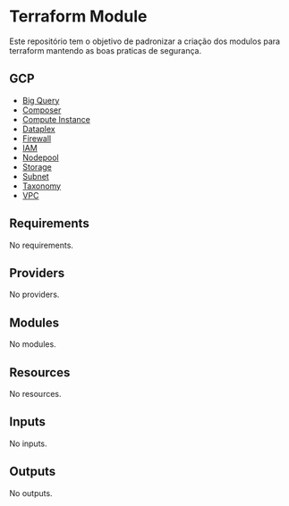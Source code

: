 # Terraform Module

Este repositório tem o objetivo de padronizar a criação dos modulos para terraform mantendo as boas praticas de segurança.

## GCP

- [Big Query](gcp/big_query/README.md)
- [Composer](gcp/composer/README.md)
- [Compute Instance](gcp/compute_instance/README.md)
- [Dataplex](gcp/dataplex/README.md)
- [Firewall](gcp/firewall/README.md)
- [IAM](gcp/iam/README.md)
- [Nodepool](gcp/nodepool/README.md)
- [Storage](gcp/storage/README.md)
- [Subnet](gcp/subnet/README.md)
- [Taxonomy](gcp/taxonomy/README.md)
- [VPC](gcp/vpc/README.md)

<!-- BEGIN_TF_DOCS -->
## Requirements

No requirements.

## Providers

No providers.

## Modules

No modules.

## Resources

No resources.

## Inputs

No inputs.

## Outputs

No outputs.
<!-- END_TF_DOCS -->